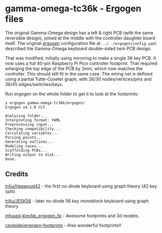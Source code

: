 # gamma-omega-tc36k - Ergogen files

The original Gamma-Omega design has a left & right PCB (with the same reversible design),
joined at the middle with the controller daughter board itself.
The original [ergogen](https://github.com/ergogen/ergogen) configuration file at
`../../ergogen/config.yaml` described the Gamma-Omega keyboard double-sided twin PCB design.

That was modified, initially using mirroring to make a single 36 key PCB.
It now uses a full 40-pin Raspberry Pi Pico controller footprint.
That required enlarging the top edge of the PCB by 2mm, which now matches the controller.
This should still fit in the same case.
The wiring net is defined using a partial Tutte-Coxeter graph,
with 26/30 nodes/vertices/pins and 36/45 edges/switches/keys.

Run ergogen on the whole folder to get it to look at the footprints:

```console
❯ ergogen gamma-omega-tc36k/ergogen/
Ergogen v4.1.0 CLI

Analyzing folder...
Interpreting format: YAML
Preprocessing input...
Checking compatibility...
Calculating variables...
Parsing points...
Generating outlines...
Modeling cases...
Scaffolding PCBs...
Writing output to disk...
Done.
```

## Credits

[triliu/Heawood42](https://github.com/triliu/Heawood42) - the first no-diode keyboard using graph theory (42 key split)

[triliu/JESK56](https://github.com/triliu/JESK56) - later no-diode 56 key monoblock keyboard using graph theory

[infused-kim/kb_ergogen_fp](https://github.com/infused-kim/kb_ergogen_fp) - Awesome footprints and 3d models.

[ceoloide/ergogen-footprints](https://github.com/ceoloide/ergogen-footprints) - Also wonderful footprints!!
